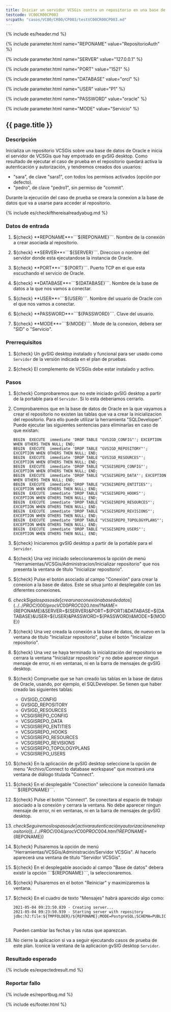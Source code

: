 ```yaml
---
title: Iniciar un servidor VCSGis contra un repositorio en una base de datos Oracle (con autorización)
testcode: VC00CR00CP003
srcpath: "casos/VC00/CR00/CP003/testVC00CR00CP003.md"
---
```


{% include es/header.md %}

{% include parameter.html name="REPONAME" value="RepositorioAuth" %}

{% include parameter.html name="SERVER" value="127.0.0.1" %}

{% include parameter.html name="PORT" value="1521" %}

{% include parameter.html name="DATABASE" value="orcl" %}

{% include parameter.html name="USER" value="P1" %}

{% include parameter.html name="PASSWORD" value="oracle" %}

{% include parameter.html name="MODE" value="Servicio" %}

## {{ page.title }}

### Descripción

Inicializa un repositorio VCSGis sobre una base de datos de Oracle e inicia el servidor 
de VCSGis que hay empotrado en gvSIG desktop.
Como resultado de ejecutar el caso de prueba en el repositorio quedará activa la autenticación
y autorización, y tendremos creados dos usuarios:
* "sara", de clave "sara1", con todos los permisos activados (opción por defecto).
* "pedro", de clave "pedro1", sin permiso de "commit".

Durante la ejecución del caso de prueba se creara la conexion a la base de datos que va a usarse 
para acceder al repositorio.

{% include es/checkifthereisalreadyabug.md %}

### Datos de entrada

1. ${check} **REPONAME**=```${REPONAME}```. Nombre de la conexión a crear asociada al repositorio.

2. ${check} **SERVER**=```${SERVER}```. Direccion o nombre del servidor donde esta ejecutandose la instancia de Oracle.

3. ${check} **PORT**=```${PORT}```. Puerto TCP en el que esta escuchando el servicio de Oracle.

4. ${check} **DATABASE**=```${DATABASE}```. Nombre de la base de datos a la que nos vamos a conectar.

5. ${check} **USER**=```${USER}```. Nombre del usuario de Oracle con el que nos vamos a conectar.

6. ${check} **PASSWORD**=```${PASSWORD}```. Clave del usuario.

7. ${check} **MODE**=```${MODE}```. Mode de la conexion, debera ser "SID" o "Servicio".


### Prerrequisitos

1. ${check} Un gvSIG desktop instalado y funcional para ser usado como ```Servidor``` de la versión indicada
   en el plan de pruebas.

3. ${check} El complemento de VCSGis debe estar instalado y activo.

### Pasos

1. ${check} Comprobaremos que no este iniciado gvSIG desktop a partir de la portable 
   para el ```Servidor```. Si lo esta deberiamos cerrarlo.
   
2. Comprobaremos que en la base de datos de Oracle en la que vayamos a crear el repositorio no existen las tablas 
   que va a crear la inicializacion del repositorio. Para ello puede utilizar la herramienta "SQLDeveloper".
   Puede ejecutar las siguientes sentencias para eliminarlas en caso de que existan:
   ```
   BEGIN  EXECUTE  immediate 'DROP TABLE "GVSIGD_CONFIG"'; EXCEPTION WHEN OTHERS THEN NULL; END;
   BEGIN  EXECUTE  immediate 'DROP TABLE "GVSIGD_REPOSITORY"'; EXCEPTION WHEN OTHERS THEN NULL; END;
   BEGIN  EXECUTE  immediate 'DROP TABLE "GVSIGD_RESOURCES"'; EXCEPTION WHEN OTHERS THEN NULL; END;
   BEGIN  EXECUTE  immediate 'DROP TABLE "VCSGISREPO_CONFIG"'; EXCEPTION WHEN OTHERS THEN NULL; END;
   BEGIN  EXECUTE  immediate 'DROP TABLE "VCSGISREPO_DATA"'; EXCEPTION WHEN OTHERS THEN NULL; END;
   BEGIN  EXECUTE  immediate 'DROP TABLE "VCSGISREPO_ENTITIES"'; EXCEPTION WHEN OTHERS THEN NULL; END;
   BEGIN  EXECUTE  immediate 'DROP TABLE "VCSGISREPO_HOOKS"'; EXCEPTION WHEN OTHERS THEN NULL; END;
   BEGIN  EXECUTE  immediate 'DROP TABLE "VCSGISREPO_RESOURCES"'; EXCEPTION WHEN OTHERS THEN NULL; END;
   BEGIN  EXECUTE  immediate 'DROP TABLE "VCSGISREPO_REVISIONS"'; EXCEPTION WHEN OTHERS THEN NULL; END;
   BEGIN  EXECUTE  immediate 'DROP TABLE "VCSGISREPO_TOPOLOGYPLANS"'; EXCEPTION WHEN OTHERS THEN NULL; END;
   BEGIN  EXECUTE  immediate 'DROP TABLE "VCSGISREPO_USERS"'; EXCEPTION WHEN OTHERS THEN NULL; END;
   ```
   
3. ${check} Iniciaremos gvSIG desktop a partir de la portable para el ```Servidor```.

4. ${check} Una vez iniciado seleccionaremos la opción de menú "Herramientas/VCSGis/Administracion/Inicializar repositorio" que nos
   presenta la ventana de título "Inicializar repositorio".
   
5. ${check} Pulse el botón asociado al campo "Conexión" para crear la conexion a la base de datos. Este se situa
   junto al desplegable con las diferentes conexiones.

6. ${check} Siga los pasos de 
   [crear una conexión a base de datos](../../PROC/000/procVC00PROC020.html?NAME=${REPONAME}&SERVER=${SERVER}&PORT=${PORT}&DATABASE=${DATABASE}&USER=${USER}&PASSWORD=${PASSWORD}&MODE=${MODE}) 

7. ${check} Una vez creada la conexión a la base de datos, de nuevo en la ventana de título "Inicializar repositorio",
   pulse el botón "Inicializar repositorio". 
   
8. ${check} Una vez se haya terminado la inicialización del repositorio se cerrara la ventana "Inicializar repositorio"
   y no debe aparecer ningun mensaje de error, ni en ventanas, ni en la barra de mensajes de gvSIG desktop.
   
9. ${check} Compruebe que se han creado las tablas en la base de datos de Oracle, usando, por ejemplo, el SQLDeveloper. 
   Se tienen que haber creado las siguientes tablas:
   * GVSIGD_CONFIG
   * GVSIGD_REPOSITORY
   * GVSIGD_RESOURCES
   * VCSGISREPO_CONFIG
   * VCSGISREPO_DATA
   * VCSGISREPO_ENTITIES
   * VCSGISREPO_HOOKS
   * VCSGISREPO_RESOURCES
   * VCSGISREPO_REVISIONS
   * VCSGISREPO_TOPOLOGYPLANS
   * VCSGISREPO_USERS
  
10. ${check} En la aplicación de gvSIG desktop seleccione la opción de menu "Archivo/Connect to database workspase" 
    que mostrará una ventana de diálogo titulada "Connect".

11. ${check} En el desplegable "Conection" seleccione la conexión llamada ```${REPONAME}```.

12. ${check} Pulse el botón "Connect". Se conectara al espacio de trabajo asociado a la conexión y cerrara la ventana.
     No debe aparecer ningun mensaje de error, ni en ventanas, ni en la barra de mensajes de gvSIG desktop.
   
13. ${check} Seguiremos los pasos de [activar autenticación y autorización en el repositorio](../../PROC/004/procVC00PROC004.html?REPONAME=${REPONAME})

14. ${check} Pulsaremos la opción de menú "Herramientas/VCSGis/Administración/Servidor VCSGis". Al hacerlo aparecerá 
    una ventana de título "Servidor VCSGis".

15. ${check} En el desplegable asociado al campo "Base de datos" debera existir la opción ```${REPONAME}```, la seleccionaremos.

16. ${check} Pulsaremos en el boton "Reiniciar" y maximizaremos la ventana.

17. ${check} En el cuadro de texto "Mensajes" habrá aparecido algo como:
    ```
    2021-05-04 09:23:50.839 - Creating server...
    2021-05-04 09:23:50.939 - Starting server with repository jdbc:h2:file:${TMPFOLDER}/${REPONAME};MODE=PostgreSQL;SCHEMA=PUBLIC;ALLOW_LITERALS=ALL...
 
    ```
    Pueden cambiar las fechas y las rutas que aparezcan.

18.  No cierre la aplicacion si va a seguir ejecutando casos de prueba de este plan. Iconice la ventana de la aplicacion gvSIG desktop ```Servidor```.

### Resultado esperado

{% include es/expectedresult.md %}

### Reportar fallo

{% include es/reportbug.md %}

{% include es/footer.html %}

